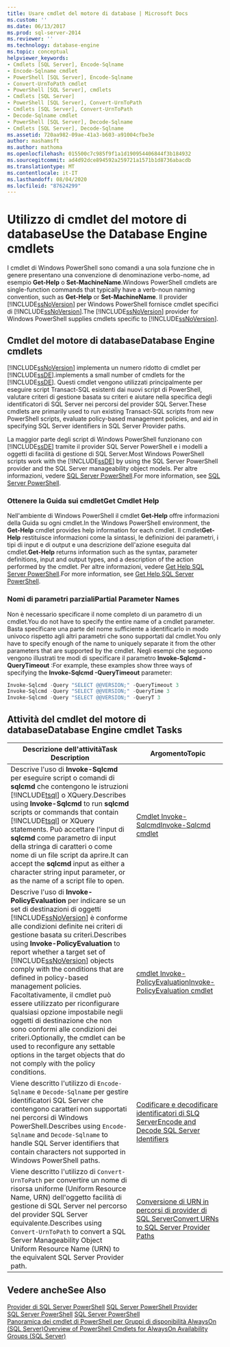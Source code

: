 ```yaml
---
title: Usare cmdlet del motore di database | Microsoft Docs
ms.custom: ''
ms.date: 06/13/2017
ms.prod: sql-server-2014
ms.reviewer: ''
ms.technology: database-engine
ms.topic: conceptual
helpviewer_keywords:
- Cmdlets [SQL Server], Encode-Sqlname
- Encode-Sqlname cmdlet
- PowerShell [SQL Server], Encode-Sqlname
- Convert-UrnToPath cmdlet
- PowerShell [SQL Server], cmdlets
- Cmdlets [SQL Server]
- PowerShell [SQL Server], Convert-UrnToPath
- Cmdlets [SQL Server], Convert-UrnToPath
- Decode-Sqlname cmdlet
- PowerShell [SQL Server], Decode-Sqlname
- Cmdlets [SQL Server], Decode-Sqlname
ms.assetid: 720aa982-09ae-41a3-b603-a91004cfbe3e
author: mashamsft
ms.author: mathoma
ms.openlocfilehash: 015500c7c985f9f1a1d190954406844f3b184932
ms.sourcegitcommit: ad4d92dce894592a259721a1571b1d8736abacdb
ms.translationtype: MT
ms.contentlocale: it-IT
ms.lasthandoff: 08/04/2020
ms.locfileid: "87624299"
---
```

# <a name="use-the-database-engine-cmdlets"></a><span data-ttu-id="2d7e6-102">Utilizzo di cmdlet del motore di database</span><span class="sxs-lookup"><span data-stu-id="2d7e6-102">Use the Database Engine cmdlets</span></span>
  <span data-ttu-id="2d7e6-103">I cmdlet di Windows PowerShell sono comandi a una sola funzione che in genere presentano una convenzione di denominazione verbo-nome, ad esempio **Get-Help** o **Set-MachineName**.</span><span class="sxs-lookup"><span data-stu-id="2d7e6-103">Windows PowerShell cmdlets are single-function commands that typically have a verb-noun naming convention, such as **Get-Help** or **Set-MachineName**.</span></span> <span data-ttu-id="2d7e6-104">Il provider [!INCLUDE[ssNoVersion](../includes/ssnoversion-md.md)] per Windows PowerShell fornisce cmdlet specifici di [!INCLUDE[ssNoVersion](../includes/ssnoversion-md.md)].</span><span class="sxs-lookup"><span data-stu-id="2d7e6-104">The [!INCLUDE[ssNoVersion](../includes/ssnoversion-md.md)] provider for Windows PowerShell supplies cmdlets specific to [!INCLUDE[ssNoVersion](../includes/ssnoversion-md.md)].</span></span>  
  
## <a name="database-engine-cmdlets"></a><span data-ttu-id="2d7e6-105">Cmdlet del motore di database</span><span class="sxs-lookup"><span data-stu-id="2d7e6-105">Database Engine cmdlets</span></span>  
 [!INCLUDE[ssNoVersion](../includes/ssnoversion-md.md)] <span data-ttu-id="2d7e6-106">implementa un numero ridotto di cmdlet per [!INCLUDE[ssDE](../includes/ssde-md.md)].</span><span class="sxs-lookup"><span data-stu-id="2d7e6-106">implements a small number of cmdlets for the [!INCLUDE[ssDE](../includes/ssde-md.md)].</span></span> <span data-ttu-id="2d7e6-107">Questi cmdlet vengono utilizzati principalmente per eseguire script Transact-SQL esistenti dai nuovi script di PowerShell, valutare criteri di gestione basata su criteri e aiutare nella specifica degli identificatori di SQL Server nei percorsi del provider SQL Server.</span><span class="sxs-lookup"><span data-stu-id="2d7e6-107">These cmdlets are primarily used to run existing Transact-SQL scripts from new PowerShell scripts, evaluate policy-based management policies, and aid in specifying SQL Server identifiers in SQL Server Provider paths.</span></span>  
  
 <span data-ttu-id="2d7e6-108">La maggior parte degli script di Windows PowerShell funzionano con [!INCLUDE[ssDE](../includes/ssde-md.md)] tramite il provider SQL Server PowerShell e i modelli a oggetti di facilità di gestione di SQL Server.</span><span class="sxs-lookup"><span data-stu-id="2d7e6-108">Most Windows PowerShell scripts work with the [!INCLUDE[ssDE](../includes/ssde-md.md)] by using the SQL Server PowerShell provider and the SQL Server manageability object models.</span></span> <span data-ttu-id="2d7e6-109">Per altre informazioni, vedere [SQL Server PowerShell](../powershell/sql-server-powershell.md).</span><span class="sxs-lookup"><span data-stu-id="2d7e6-109">For more information, see [SQL Server PowerShell](../powershell/sql-server-powershell.md).</span></span>  
  
### <a name="get-cmdlet-help"></a><span data-ttu-id="2d7e6-110">Ottenere la Guida sui cmdlet</span><span class="sxs-lookup"><span data-stu-id="2d7e6-110">Get Cmdlet Help</span></span>  
 <span data-ttu-id="2d7e6-111">Nell'ambiente di Windows PowerShell il cmdlet **Get-Help** offre informazioni della Guida su ogni cmdlet.</span><span class="sxs-lookup"><span data-stu-id="2d7e6-111">In the Windows PowerShell environment, the **Get-Help** cmdlet provides help information for each cmdlet.</span></span> <span data-ttu-id="2d7e6-112">Il cmdlet**Get-Help** restituisce informazioni come la sintassi, le definizioni dei parametri, i tipi di input e di output e una descrizione dell'azione eseguita dal cmdlet.</span><span class="sxs-lookup"><span data-stu-id="2d7e6-112">**Get-Help** returns information such as the syntax, parameter definitions, input and output types, and a description of the action performed by the cmdlet.</span></span> <span data-ttu-id="2d7e6-113">Per altre informazioni, vedere [Get Help SQL Server PowerShell](../../2014/database-engine/get-help-sql-server-powershell.md).</span><span class="sxs-lookup"><span data-stu-id="2d7e6-113">For more information, see [Get Help SQL Server PowerShell](../../2014/database-engine/get-help-sql-server-powershell.md).</span></span>  
  
### <a name="partial-parameter-names"></a><span data-ttu-id="2d7e6-114">Nomi di parametri parziali</span><span class="sxs-lookup"><span data-stu-id="2d7e6-114">Partial Parameter Names</span></span>  
 <span data-ttu-id="2d7e6-115">Non è necessario specificare il nome completo di un parametro di un cmdlet.</span><span class="sxs-lookup"><span data-stu-id="2d7e6-115">You do not have to specify the entire name of a cmdlet parameter.</span></span> <span data-ttu-id="2d7e6-116">Basta specificare una parte del nome sufficiente a identificarlo in modo univoco rispetto agli altri parametri che sono supportati dal cmdlet.</span><span class="sxs-lookup"><span data-stu-id="2d7e6-116">You only have to specify enough of the name to uniquely separate it from the other parameters that are supported by the cmdlet.</span></span> <span data-ttu-id="2d7e6-117">Negli esempi che seguono vengono illustrati tre modi di specificare il parametro **Invoke-Sqlcmd -QueryTimeout** :</span><span class="sxs-lookup"><span data-stu-id="2d7e6-117">For example, these examples show three ways of specifying the **Invoke-Sqlcmd -QueryTimeout** parameter:</span></span>  
  
```powershell
Invoke-Sqlcmd -Query "SELECT @@VERSION;" -QueryTimeout 3  
Invoke-Sqlcmd -Query "SELECT @@VERSION;" -QueryTime 3  
Invoke-Sqlcmd -Query "SELECT @@VERSION;" -QueryT 3  
```  
  
## <a name="database-engine-cmdlet-tasks"></a><span data-ttu-id="2d7e6-118">Attività del cmdlet del motore di database</span><span class="sxs-lookup"><span data-stu-id="2d7e6-118">Database Engine cmdlet Tasks</span></span>  
  
|<span data-ttu-id="2d7e6-119">Descrizione dell'attività</span><span class="sxs-lookup"><span data-stu-id="2d7e6-119">Task Description</span></span>|<span data-ttu-id="2d7e6-120">Argomento</span><span class="sxs-lookup"><span data-stu-id="2d7e6-120">Topic</span></span>|  
|----------------------|-----------|  
|<span data-ttu-id="2d7e6-121">Descrive l'uso di **Invoke-Sqlcmd** per eseguire script o comandi di **sqlcmd** che contengono le istruzioni [!INCLUDE[tsql](../includes/tsql-md.md)] o XQuery.</span><span class="sxs-lookup"><span data-stu-id="2d7e6-121">Describes using **Invoke-Sqlcmd** to run **sqlcmd** scripts or commands that contain [!INCLUDE[tsql](../includes/tsql-md.md)] or XQuery statements.</span></span> <span data-ttu-id="2d7e6-122">Può accettare l'input di **sqlcmd** come parametro di input della stringa di caratteri o come nome di un file script da aprire.</span><span class="sxs-lookup"><span data-stu-id="2d7e6-122">It can accept the **sqlcmd** input as either a character string input parameter, or as the name of a script file to open.</span></span>|[<span data-ttu-id="2d7e6-123">Cmdlet Invoke-Sqlcmd</span><span class="sxs-lookup"><span data-stu-id="2d7e6-123">Invoke-Sqlcmd cmdlet</span></span>](../../2014/database-engine/invoke-sqlcmd-cmdlet.md)|  
|<span data-ttu-id="2d7e6-124">Descrive l'uso di **Invoke-PolicyEvaluation** per indicare se un set di destinazioni di oggetti [!INCLUDE[ssNoVersion](../includes/ssnoversion-md.md)] è conforme alle condizioni definite nei criteri di gestione basata su criteri.</span><span class="sxs-lookup"><span data-stu-id="2d7e6-124">Describes using **Invoke-PolicyEvaluation** to report whether a target set of [!INCLUDE[ssNoVersion](../includes/ssnoversion-md.md)] objects comply with the conditions that are defined in policy-based management policies.</span></span> <span data-ttu-id="2d7e6-125">Facoltativamente, il cmdlet può essere utilizzato per riconfigurare qualsiasi opzione impostabile negli oggetti di destinazione che non sono conformi alle condizioni dei criteri.</span><span class="sxs-lookup"><span data-stu-id="2d7e6-125">Optionally, the cmdlet can be used to reconfigure any settable options in the target objects that do not comply with the policy conditions.</span></span>|[<span data-ttu-id="2d7e6-126">cmdlet Invoke-PolicyEvaluation</span><span class="sxs-lookup"><span data-stu-id="2d7e6-126">Invoke-PolicyEvaluation cmdlet</span></span>](../../2014/database-engine/invoke-policyevaluation-cmdlet.md)|  
|<span data-ttu-id="2d7e6-127">Viene descritto l'utilizzo di `Encode-Sqlname` e `Decode-Sqlname` per gestire identificatori SQL Server che contengono caratteri non supportati nei percorsi di Windows PowerShell.</span><span class="sxs-lookup"><span data-stu-id="2d7e6-127">Describes using `Encode-Sqlname` and `Decode-Sqlname` to handle SQL Server identifiers that contain characters not supported in Windows PowerShell paths.</span></span>|[<span data-ttu-id="2d7e6-128">Codificare e decodificare identificatori di SLQ Server</span><span class="sxs-lookup"><span data-stu-id="2d7e6-128">Encode and Decode SQL Server Identifiers</span></span>](../powershell/encode-and-decode-sql-server-identifiers.md)|  
|<span data-ttu-id="2d7e6-129">Viene descritto l'utilizzo di `Convert-UrnToPath` per convertire un nome di risorsa uniforme (Uniform Resource Name, URN) dell'oggetto facilità di gestione di SQL Server nel percorso del provider SQL Server equivalente.</span><span class="sxs-lookup"><span data-stu-id="2d7e6-129">Describes using `Convert-UrnToPath` to convert a SQL Server Manageability Object Uniform Resource Name (URN) to the equivalent SQL Server Provider path.</span></span>|[<span data-ttu-id="2d7e6-130">Conversione di URN in percorsi di provider di SQL Server</span><span class="sxs-lookup"><span data-stu-id="2d7e6-130">Convert URNs to SQL Server Provider Paths</span></span>](../../2014/database-engine/convert-urns-to-sql-server-provider-paths.md)|  
  
## <a name="see-also"></a><span data-ttu-id="2d7e6-131">Vedere anche</span><span class="sxs-lookup"><span data-stu-id="2d7e6-131">See Also</span></span>  
 <span data-ttu-id="2d7e6-132">[Provider di SQL Server PowerShell](../powershell/sql-server-powershell-provider.md) </span><span class="sxs-lookup"><span data-stu-id="2d7e6-132">[SQL Server PowerShell Provider](../powershell/sql-server-powershell-provider.md) </span></span>  
 <span data-ttu-id="2d7e6-133">[SQL Server PowerShell](../powershell/sql-server-powershell.md) </span><span class="sxs-lookup"><span data-stu-id="2d7e6-133">[SQL Server PowerShell](../powershell/sql-server-powershell.md) </span></span>  
 [<span data-ttu-id="2d7e6-134">Panoramica dei cmdlet di PowerShell per Gruppi di disponibilità AlwaysOn &#40;SQL Server&#41;</span><span class="sxs-lookup"><span data-stu-id="2d7e6-134">Overview of PowerShell Cmdlets for AlwaysOn Availability Groups &#40;SQL Server&#41;</span></span>](availability-groups/windows/overview-of-powershell-cmdlets-for-always-on-availability-groups-sql-server.md)  
  
  

